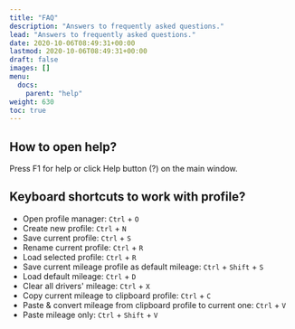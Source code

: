 ```yaml
---
title: "FAQ"
description: "Answers to frequently asked questions."
lead: "Answers to frequently asked questions."
date: 2020-10-06T08:49:31+00:00
lastmod: 2020-10-06T08:49:31+00:00
draft: false
images: []
menu: 
  docs:
    parent: "help"
weight: 630
toc: true
---
```


## How to open help?
Press F1 for help or click Help button (?) on the main window.

## Keyboard shortcuts to work with profile?

- Open profile manager: `Ctrl` + `O`
- Create new profile: `Ctrl` + `N`
- Save current profile: `Ctrl` + `S`
- Rename current profile: `Ctrl` + `R`
- Load selected profile: `Ctrl` + `R`
- Save current mileage profile as default mileage: `Ctrl` + `Shift` + `S`
- Load default mileage: `Ctrl` + `D`
- Clear all drivers' mileage: `Ctrl` + `X`
- Copy current mileage to clipboard profile: `Ctrl` + `C`
- Paste & convert mileage from clipboard profile to current one: `Ctrl` + `V`
- Paste mileage only: `Ctrl` + `Shift` + `V`



